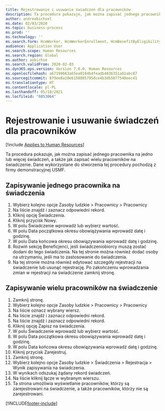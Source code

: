 ```yaml
---
title: Rejestrowanie i usuwanie świadczeń dla pracowników
description: Ta procedura pokazuje, jak można zapisać jednego pracownika na jedno lub więcej świadczeń, a także jak zapisać wielu pracowników na świadczenie.
author: andreabichsel
ms.date: 02/03/2020
ms.topic: business-process
ms.prod: ''
ms.technology: ''
ms.search.form: HcmWorker, HcmWorkerEnrollment, HcmBenefitByEligibilityLookup, HcmMassBenefitEnrollment, HcmBenefitLookup, HcmMassBenefitEnrollmentResults, BenefitWorkspace, HcmBenefitSummaryPart
audience: Application User
ms.search.scope: Human Resources
ms.search.region: Global
ms.author: anbichse
ms.search.validFrom: 2020-02-03
ms.dyn365.ops.version: Version 7.0.0, Human Resources
ms.openlocfilehash: a67199663a65ea0184b4feadb4036351a81abc87
ms.sourcegitcommit: 879ee8a10e6158885795dce4b3db5077540eec41
ms.translationtype: HT
ms.contentlocale: pl-PL
ms.lasthandoff: 05/18/2021
ms.locfileid: "6053064"
---
```

# <a name="enroll-and-remove-benefits-from-workers"></a>Rejestrowanie i usuwanie świadczeń dla pracowników

[!include [Applies to Human Resources](../includes/applies-to-hr.md)]



Ta procedura pokazuje, jak można zapisać jednego pracownika na jedno lub więcej świadczeń, a także jak zapisać wielu pracowników na świadczenie. Dane wykorzystane do stworzenia tej procedury pochodzą z firmy demonstracyjnej USMF.


## <a name="enroll-a-single-worker-in-benefits"></a>Zapisywanie jednego pracownika na świadczenia
1. Wybierz kolejno opcje Zasoby ludzkie > Pracownicy > Pracownicy
2. Na liście znajdź i zaznacz odpowiedni rekord.
3. Kliknij opcję Świadczenia.
4. Kliknij przycisk Nowy.
5. W polu Świadczenie wprowadź lub wybierz wartość.
6. W polu Data początkowa okresu obowiązywania wprowadź datę i godzinę.
7. W polu Data końcowa okresu obowiązywania wprowadź datę i godzinę.
8. Rozwiń sekcję Beneficjenci, jeśli świadczeniobiorcy muszą zostać dodani do tego świadczenia. Na tej stronie można również dodać osoby na utrzymaniu, jeśli ma to zastosowanie do świadczenia.
9. Na tej stronie można również edytować szczegóły rejestracji na świadczenie lub usunąć rejestrację. Po zakończeniu wprowadzania zmian w rejestracji na świadczenie zamknij stronę.

## <a name="enroll-multiple-workers-in-a-benefit"></a>Zapisywanie wielu pracowników na świadczenie
1. Zamknij stronę.
2. Wybierz kolejno opcje Zasoby ludzkie > Pracownicy > Pracownicy
3. Na liście oznacz wybrany wiersz.
4. Na liście znajdź i zaznacz odpowiedni rekord.
5. Na liście znajdź i zaznacz odpowiedni rekord.
6. Kliknij opcję Zapisz na świadczenia.
7. W polu Świadczenie wprowadź lub wybierz wartość.
8. W polu Data początkowa okresu obowiązywania wprowadź datę i godzinę.
9. W polu Data końcowa okresu obowiązywania wprowadź datę i godzinę.
10. Kliknij przycisk Zarejestruj.
11. Zamknij stronę.
12. Wybierz kolejno opcje Zasoby ludzkie > Świadczenia > Rejestracja > Wynik zapisywania na świadczenia.
13. W wynikach odszukaj żądany rekord świadczeń.
14. Na liście kliknij łącze w wybranym wierszu.
15. Ta strona umożliwia wyświetlanie pracowników, którzy są zarejestrowani na świadczenie, a także pracowników, którzy nie są zarejestrowani.



[!INCLUDE[footer-include](../includes/footer-banner.md)]